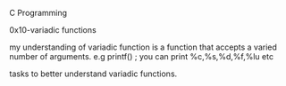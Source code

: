 C Programming

0x10-variadic functions

my understanding of variadic function is a function that accepts a varied number of arguments.
e.g printf() ; you can print %c,%s,%d,%f,%lu etc

tasks to better understand variadic functions.
